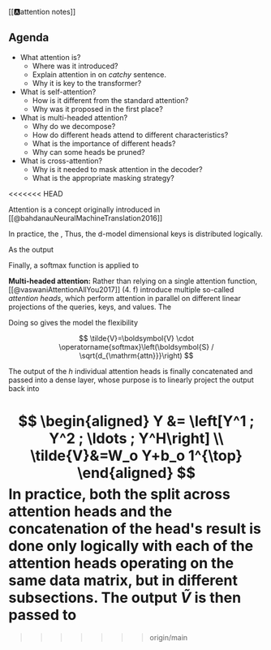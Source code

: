 [[🅰️attention notes]]

## Agenda
- What attention is?
	- Where was it introduced?
	- Explain attention in on *catchy* sentence.
	- Why it is key to the transformer?
- What is self-attention?
	- How is it different from the standard attention?
	- Why was it proposed in the first place?
- What is multi-headed attention?
	- Why do we decompose?
	- How do different heads attend to different characteristics?
	- What is the importance of different heads?
	- Why can some heads be pruned?
- What is cross-attention?
	- Why is it needed to mask attention in the decoder?
	- What is the appropriate masking strategy?


<<<<<<< HEAD



Attention is a concept originally introduced in [[@bahdanauNeuralMachineTranslation2016]]


In practice,  the , Thus, the d-model dimensional keys is distributed logically. 


As the output 

Finally, a softmax function is applied to 

**Multi-headed attention:**
Rather than relying on a single attention function, [[@vaswaniAttentionAllYou2017]] (4. f) introduce multiple so-called *attention heads*, which perform attention in parallel on different linear projections of the queries, keys, and values. The 

Doing so gives the model the flexibility


$$
\tilde{V}=\boldsymbol{V} \cdot \operatorname{softmax}\left(\boldsymbol{S} / \sqrt{d_{\mathrm{attn}}}\right)
$$

The output of the $h$ individual attention heads is finally concatenated and passed into a dense layer, whose purpose is to linearly project the output back into

$$
\begin{aligned}
Y &= \left[Y^1 ; Y^2 ; \ldots ; Y^H\right] \\
\tilde{V}&=W_o Y+b_o 1^{\top}
\end{aligned}
$$
In practice, both the split across attention heads and the concatenation of the head's result is done only logically with each of the attention heads operating on the same data matrix, but in different subsections. The output $\tilde{V}$ is then passed to 
=======
>>>>>>> origin/main

